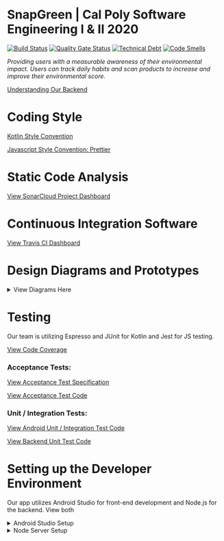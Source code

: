 # SnapGreen | Cal Poly Software Engineering I & II 2020
[![Build Status](https://travis-ci.com/SnapGreen/SE308-winter2020-environmental-app.svg?branch=master)](https://travis-ci.com/SnapGreen/SE308-winter2020-environmental-app)
[![Quality Gate Status](https://sonarcloud.io/api/project_badges/measure?project=SnapGreen_SE308-winter2020-environmental-app&metric=alert_status)](https://sonarcloud.io/dashboard?id=SnapGreen_SE308-winter2020-environmental-app)
[![Technical Debt](https://sonarcloud.io/api/project_badges/measure?project=SnapGreen_SE308-winter2020-environmental-app&metric=sqale_index)](https://sonarcloud.io/dashboard?id=SnapGreen_SE308-winter2020-environmental-app)
[![Code Smells](https://sonarcloud.io/api/project_badges/measure?project=SnapGreen_SE308-winter2020-environmental-app&metric=code_smells)](https://sonarcloud.io/dashboard?id=SnapGreen_SE308-winter2020-environmental-app)

<em>Providing users with a measurable awareness of their environmental impact. Users can track daily habits and scan products to increase and improve their environmental score.</em>

<a href="https://github.com/SnapGreen/SE308-winter2020-environmental-app/tree/master/Backend">Understanding Our Backend</a>

# Coding Style
<a href="https://kotlinlang.org/docs/reference/coding-conventions.html">Kotlin Style Convention</a>

<a href="https://prettier.io/docs/en/">Javascript Style Convention: Prettier</a>

# Static Code Analysis
<a href="https://sonarcloud.io/dashboard?id=SnapGreen_SE308-winter2020-environmental-app">View SonarCloud Project Dashboard</a>

# Continuous Integration Software
<a href="https://travis-ci.com/github/SnapGreen/SE308-winter2020-environmental-app">View Travis CI Dashboard</a>

# Design Diagrams and Prototypes
<details>
  <summary>View Diagrams Here</summary>
<br>
 
## UI Prototypes
<a href="https://www.figma.com/proto/bh5f84oIEU3nPKicuKOBUI/SnapGreen?node-id=1%3A10&scaling=min-zoom">View Figma Mockup</a>
 
## Component Diagram
![Screen Shot 2020-06-01 at 2 31 37 PM](https://user-images.githubusercontent.com/38018381/83457144-e61ab580-a415-11ea-837f-5249a253b3e5.png)

## Use Case Diagram

The app involves two actors, one being a player(user) and the other being a clock. The player can perform various activities. They can login to the app and if they don't have an account they can create a new account. A player can also access their settings, add friends, enter usage stats which will also lead to the system to calculate the stats. They can create a new game, which in turn will start the game clock countdown and this is managed by the clock. Finally the player can scan the product barcode and in return view the environmental impact of it.
<img width="605" alt="Screen Shot 2020-03-08 at 3 20 23 PM" src="https://user-images.githubusercontent.com/38018381/76172459-71581800-6153-11ea-88e2-5ae69b7becf9.png">

## Activity Diagram

This diagram displays the process of creating, playing, and ending a game. Reading from top to bottom you can see the different decisions at each step and what happens after the user makes a decision on whether or not to perform a certain action. The diagram is pretty self-explanatory and easy to follow.
<img width="626" alt="Screen Shot 2020-02-21 at 11 51 02 AM" src="https://user-images.githubusercontent.com/38018381/76172476-ab291e80-6153-11ea-8859-beb67f91f88d.png">

This diagram shows the basic workflow when adding usage data into SnapGreen. Several different statistics are updated including any games in progress.
![StatsActivityDiagram](https://user-images.githubusercontent.com/44537937/76588351-0a649700-64a4-11ea-8824-5d71447ea23f.png)

## Class Diagram

This diagram is a rough draft that shows the interaction between the different main classes of the game. It also shows the different methods that perform the various actions within the app. It also highlights the dependencies between one class and another.

<img width="680" alt="Screen Shot 2020-03-08 at 4 15 50 PM" src="https://user-images.githubusercontent.com/38018381/76172963-1d9bfd80-6158-11ea-8b19-47a29ac5901c.png">

## Sequence Diagram

This diagram shows the interaction between the app, server, and database when a user tries to login. The app sends the login attempt information to the server and the server queries the database and recieves a response. The server then sends a response to the app based on whether the login attempt was valid, whether the user doesn't exist, or whether the password doesn't match.
![Annotation 2020-03-02 212312](https://user-images.githubusercontent.com/38018381/76172505-f80cf500-6153-11ea-8d9c-cf0885f0c9ec.png)
</details>

# Testing
Our team is utilizing Espresso and JUnit for Kotlin and Jest for JS testing.

<a href="https://codecov.io/gh/SnapGreen/SE308-winter2020-environmental-app">View Code Coverage</a>

### Acceptance Tests:

<a href="https://docs.google.com/document/d/127FFINRSePh865mnvbP_oG0q_9rLcbGXoqgU5NzB5AQ/edit?usp=sharing">View Acceptance Test Specification</a>

<a href="https://github.com/SnapGreen/SE308-winter2020-environmental-app/blob/master/Client/app/src/androidTest/java/com/acme/snapgreen/ui/login/AcceptanceTests.kt">View Acceptance Test Code</a>

### Unit / Integration Tests:

<a href="https://github.com/SnapGreen/SE308-winter2020-environmental-app/blob/code-cleanup/Client/app/src/androidTest/java/com/acme/snapgreen/DailyStatisticsTests.kt">View Android Unit / Integration Test Code</a>

<a href="https://github.com/SnapGreen/SE308-winter2020-environmental-app/tree/code-cleanup/Backend/tests">View Backend Unit Test Code</a>


# Setting up the Developer Environment
Our app utilizes Android Studio for front-end development and Node.js for the backend. View both 

<details>
  <summary>Android Studio Setup</summary>
<br>
  
  ### Installation:
  <ol>
  <li>Install latest version of [Android Studio](https://developer.android.com/studio).</li>
  
  <li>Navigate to Tools > SDK Manager</li>
  
  <li>Download and Install Android 9.0 (Pie)</li>
  
  <li>Navigate to SDK Tools</li>
  
  <li>Download and Install Google Play Services</li>
  
  <li>Clone the repository</li>
  
  <li>Go to File > Open and select the "Client" folder from the repository.</li>
  
  <li>Wait for import and gradle sync to complete.</li>
  
  <li>If prompted, download and install the latest versions of both gradle and kotlin (may not be neccessary)</li>
  
  <li>Download the GoogleServices.json from the Firebase console.</li>
  
  <li>Place the JSON in the "app" directory</li>
  
  <li>Connect an android phone with developer mode activated and USB debugging turned on
  
  OR Navigate to Tools > AVD Manager
    Select Create Virtual Device 
    Select Pixel 3 > Pie > Finish</li>
   
  <li>Click on the play button on the top of Android Studio to build and run the app!</li>
</ol>
</details>
<details>
  <summary>Node Server Setup</summary>
<br>
  
  ### Installation:

  #### Windows

  We recommend enabling WSL (Windows Subsystem for Linux) first--while it is
  possible to install these programs on Windows without doing so, the server will
  ultimately be hosted in a Linux environment and therefore will be expressed with
  Linux commands. When choosing a "flavor" of Linux to install, choose "Ubuntu
  18.04 LTS" from the Microsoft store--certain commands vary depending on which
  variety of Linux you choose, and for this we are going with Ubuntu (for now).

  [How to install/enable WSL on Windows 10](https://docs.microsoft.com/en-us/windows/wsl/install-win10)

  Once WSL has been installed/enabled, you can start it by going to any folder in
  explorer, clicking in the box showing your location (e.g. "This PC > Local Disk
  (C:) > Users...," just above the folder contents), then typing "wsl" and hitting
  _enter_. That will put you into the Linux command line.

  #### Linux

  ##### Installing node.js (from the command line)

  > `sudo apt update`

  > `sudo apt install nodejs`

  > `nodejs -v`

  ##### Installing npm (node package manager)

  > `sudo apt install npm`

  > `npm -v`

  ##### Installing express.js

  > `npm install express`

  #### Mac

  First, you need to install XCode (from the Apple App Store), and Homebrew
  (Apple's package manager for Mac). All following commands should be entered
  into the terminal:

  ##### Installing Homebrew

  > `ruby -e "$(curl -fsSl https://raw.githubusercontent.com/Homebrew/install/master/install)"`

  ##### Installing node and npm

  > `brew install node`

  > `node -v`

  > `npm -v`

  ##### updating node and npm

  > `brew upgrade`

  > `brew upgrade node`

  > `node -v`

  > `npm -v`

  ### Uninstall:

  #### Windows

  If you've installed via WSL, follow the Linux instructions below from the linux
  command line. Otherwise, uninstall programs as you normally would.

  #### Linux

  > `sudo apt remove nodejs`

  > `sudo apt purge nodejs`

  > `sudo apt autoremove`

  #### Mac

  > `brew uninstall node`

  ### Some Important Dev Dependencies

  husky: Allows for pre-commits hooks (Used to run prettier styling for every JS commit)
  jest: Testing framework for JS
  nodemon: Utilized to have the server refresh automatically with every change
  prettier: Automatic code formatting for every JS commit

  ## Running the Server

  Running the server is as simple as two commands

  > `npm install`

  > `npm run serve`

  You may get a warning from your firewall--go ahead and let it slide.
  Your terminal should announce that the server is running. Open up a browser
  window, and go to "localhost:8080". You should see a blank page with a button
  at the bottom; you should also see a message in the terminal that states "user
  connected." Try clicking on the button--you will see repeated messages.

 </details>
